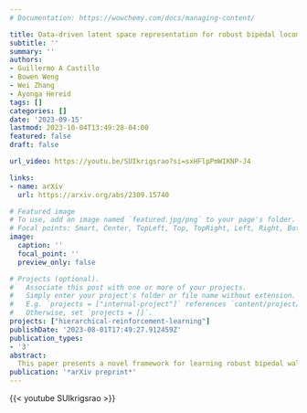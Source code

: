 ```yaml
---
# Documentation: https://wowchemy.com/docs/managing-content/

title: Data-driven latent space representation for robust bipedal locomotion learning
subtitle: ''
summary: ''
authors:
- Guillermo A Castillo
- Bowen Weng
- Wei Zhang
- Ayonga Hereid
tags: []
categories: []
date: '2023-09-15'
lastmod: 2023-10-04T13:49:28-04:00
featured: false
draft: false

url_video: https://youtu.be/SUIkrigsrao?si=sxHFlpPmWIKNP-J4

links:
- name: arXiv
  url: https://arxiv.org/abs/2309.15740

# Featured image
# To use, add an image named `featured.jpg/png` to your page's folder.
# Focal points: Smart, Center, TopLeft, Top, TopRight, Left, Right, BottomLeft, Bottom, BottomRight.
image:
  caption: ''
  focal_point: ''
  preview_only: false

# Projects (optional).
#   Associate this post with one or more of your projects.
#   Simply enter your project's folder or file name without extension.
#   E.g. `projects = ["internal-project"]` references `content/project/deep-learning/index.md`.
#   Otherwise, set `projects = []`.
projects: ["hierarchical-reinforcement-learning"]
publishDate: '2023-08-01T17:49:27.912459Z'
publication_types:
- '3'
abstract: 
  This paper presents a novel framework for learning robust bipedal walking by combining a data-driven state representation with a Reinforcement Learning (RL) based locomotion policy. The framework utilizes an autoencoder to learn a low-dimensional latent space that captures the complex dynamics of bipedal locomotion from existing locomotion data. This reduced dimensional state representation is then used as states for training a robust RL-based gait policy, eliminating the need for heuristic state selections or the use of template models for gait planning. The results demonstrate that the learned latent variables are disentangled and directly correspond to different gaits or speeds, such as moving forward, backward, or walking in place. Compared to traditional template model-based approaches, our framework exhibits superior performance and robustness in simulation. The trained policy effectively tracks a wide range of walking speeds and demonstrates good generalization capabilities to unseen scenarios. 
publication: '*arXiv preprint*'
---
```


{{< youtube SUIkrigsrao >}}
